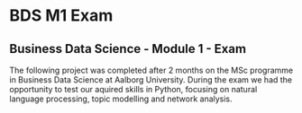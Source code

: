 # BDS M1 Exam

## Business Data Science - Module 1 - Exam

The following project was completed after 2 months on the MSc programme in Business Data Science at Aalborg University. During the exam we had the opportunity to test our aquired skills in Python, focusing on natural language processing, topic modelling and network analysis.
